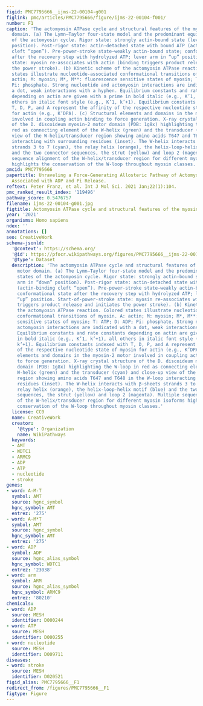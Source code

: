 ```yaml
---
figid: PMC7795666__ijms-22-00104-g001
figlink: pmc/articles/PMC7795666/figure/ijms-22-00104-f001/
number: F1
caption: 'The actomyosin ATPase cycle and structural features of the myosin motor
  domain. (a) The Lymn–Taylor four-state model and the predominant equilibrium states
  of the actomyosin cycle. Rigor state: strongly actin-bound state (lever arm in “down”
  position). Post-rigor state: actin-detached state with bound ATP (actin-binding
  cleft “open”). Pre-power-stroke state—weakly actin-bound state; conformational state
  after the recovery step with hydrolyzed ATP; lever arm in “up” position. Start-of-power-stroke
  state: myosin re-associates with actin (binding triggers product release and initiates
  the power stroke). (b) Kinetic scheme of the actomyosin ATPase reaction. Colored
  states illustrate nucleotide-associated conformational transitions of myosin. A:
  actin; M: myosin; M*, M**: fluorescence sensitive states of myosin; T: ATP; D: ADP;
  Pi: phosphate. Strong nucleotide and actomyosin interactions are indicated with
  a dot, weak interactions with a hyphen. Equilibrium constants and rate constants
  depending on actin are given with a prime in bold italic (e.g., K’1, k’+1), all
  others in italic font style (e.g., K’1, k’+1). Equilibrium constants indexed with
  T, D, P, and A represent the affinity of the respective nucleotide state of myosin
  for actin (e.g., K’DPA). (c) Structural elements and domains in the myosin-2 motor
  involved in coupling actin binding to force generation. X-ray crystal structure
  of the D. discoideum myosin-2 motor domain (PDB: 1g8x) highlighting the W-loop in
  red as connecting element of the W-helix (green) and the transducer (cyan) and close-up
  view of the W-helix/transducer region showing amino acids T647 and T648 in the W-loop
  interacting with surrounding residues (inset). The W-helix interacts with β-sheets
  strands 3 to 7 (cyan), the relay helix (orange), the helix-loop-helix motif (blue)
  and the two connector sequences, the strut (yellow) and loop 2 (magenta). Multiple
  sequence alignment of the W-helix/transducer region for different myosin isoforms
  highlights the conservation of the W-loop throughout myosin classes.'
pmcid: PMC7795666
papertitle: Unraveling a Force-Generating Allosteric Pathway of Actomyosin Communication
  Associated with ADP and Pi Release.
reftext: Peter Franz, et al. Int J Mol Sci. 2021 Jan;22(1):104.
pmc_ranked_result_index: '119496'
pathway_score: 0.5476757
filename: ijms-22-00104-g001.jpg
figtitle: Actomyosin ATPase cycle and structural features of the myosin motor domain
year: '2021'
organisms: Homo sapiens
ndex: ''
annotations: []
seo: CreativeWork
schema-jsonld:
  '@context': https://schema.org/
  '@id': https://pfocr.wikipathways.org/figures/PMC7795666__ijms-22-00104-g001.html
  '@type': Dataset
  description: 'The actomyosin ATPase cycle and structural features of the myosin
    motor domain. (a) The Lymn–Taylor four-state model and the predominant equilibrium
    states of the actomyosin cycle. Rigor state: strongly actin-bound state (lever
    arm in “down” position). Post-rigor state: actin-detached state with bound ATP
    (actin-binding cleft “open”). Pre-power-stroke state—weakly actin-bound state;
    conformational state after the recovery step with hydrolyzed ATP; lever arm in
    “up” position. Start-of-power-stroke state: myosin re-associates with actin (binding
    triggers product release and initiates the power stroke). (b) Kinetic scheme of
    the actomyosin ATPase reaction. Colored states illustrate nucleotide-associated
    conformational transitions of myosin. A: actin; M: myosin; M*, M**: fluorescence
    sensitive states of myosin; T: ATP; D: ADP; Pi: phosphate. Strong nucleotide and
    actomyosin interactions are indicated with a dot, weak interactions with a hyphen.
    Equilibrium constants and rate constants depending on actin are given with a prime
    in bold italic (e.g., K’1, k’+1), all others in italic font style (e.g., K’1,
    k’+1). Equilibrium constants indexed with T, D, P, and A represent the affinity
    of the respective nucleotide state of myosin for actin (e.g., K’DPA). (c) Structural
    elements and domains in the myosin-2 motor involved in coupling actin binding
    to force generation. X-ray crystal structure of the D. discoideum myosin-2 motor
    domain (PDB: 1g8x) highlighting the W-loop in red as connecting element of the
    W-helix (green) and the transducer (cyan) and close-up view of the W-helix/transducer
    region showing amino acids T647 and T648 in the W-loop interacting with surrounding
    residues (inset). The W-helix interacts with β-sheets strands 3 to 7 (cyan), the
    relay helix (orange), the helix-loop-helix motif (blue) and the two connector
    sequences, the strut (yellow) and loop 2 (magenta). Multiple sequence alignment
    of the W-helix/transducer region for different myosin isoforms highlights the
    conservation of the W-loop throughout myosin classes.'
  license: CC0
  name: CreativeWork
  creator:
    '@type': Organization
    name: WikiPathways
  keywords:
  - AMT
  - WDTC1
  - ARMC9
  - ADP
  - ATP
  - nucleotide
  - stroke
genes:
- word: A-M-T
  symbol: AMT
  source: hgnc_symbol
  hgnc_symbol: AMT
  entrez: '275'
- word: A-M*T
  symbol: AMT
  source: hgnc_symbol
  hgnc_symbol: AMT
  entrez: '275'
- word: ADP
  symbol: ADP
  source: hgnc_alias_symbol
  hgnc_symbol: WDTC1
  entrez: '23038'
- word: arm
  symbol: ARM
  source: hgnc_alias_symbol
  hgnc_symbol: ARMC9
  entrez: '80210'
chemicals:
- word: ADP
  source: MESH
  identifier: D000244
- word: ATP
  source: MESH
  identifier: D000255
- word: nucleotide
  source: MESH
  identifier: D009711
diseases:
- word: stroke
  source: MESH
  identifier: D020521
figid_alias: PMC7795666__F1
redirect_from: /figures/PMC7795666__F1
figtype: Figure
---
```


